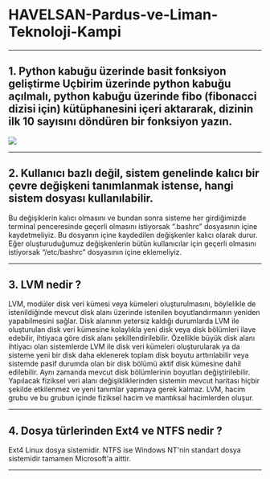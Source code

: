 # HAVELSAN-Pardus-ve-Liman-Teknoloji-Kampi

---

## 1. Python kabuğu üzerinde basit fonksiyon geliştirme Uçbirim üzerinde python kabuğu açılmalı, python kabuğu üzerinde fibo (fibonacci dizisi için) kütüphanesini içeri aktararak, dizinin ilk 10 sayısını döndüren bir fonksiyon yazın.

![](https://user-images.githubusercontent.com/37108233/132386851-04e9f590-f247-4a67-8ac8-094fb2340bba.PNG)

---

## 2. Kullanıcı bazlı değil, sistem genelinde kalıcı bir çevre değişkeni tanımlanmak istense, hangi sistem dosyası kullanılabilir.

Bu değişiklerin kalıcı olmasını ve bundan sonra sisteme her girdiğimizde terminal penceresinde geçerli olmasını istiyorsak “.bashrc” 
dosyasının içine kaydetmeliyiz. Bu dosyanın içine kaydedilen değişkenler kalıcı olarak durur. Eğer oluşturuduğumuz değişkenlerin bütün 
kullanıcılar için geçerli olmasını istiyorsak “/etc/bashrc” dosyasının içine eklemeliyiz.

---

## 3. LVM nedir ?

LVM, modüler disk veri kümesi veya kümeleri oluşturulmasını, böylelikle de istenildiğinde mevcut disk alanı üzerinde istenilen boyutlandırmanın 
yeniden yapabilmesini sağlar. Disk alanının yetersiz kaldığı durumlarda LVM ile oluşturulan disk veri kümesine kolaylıkla yeni disk veya disk bölümleri 
ilave edebilir, ihtiyaca göre disk alanı şekillendirilebilir. Özellikle büyük disk alanı ihtiyacı olan sistemlerde LVM ile disk veri kümeleri oluşturularak 
ya da sisteme yeni bir disk daha eklenerek toplam disk boyutu arttırılabilir veya sistemde pasif durumda olan bir disk bölümü aktif disk kümesine dahil 
edilebilir. Aynı zamanda mevcut disk bölümlerinin boyutları değiştirilebilir. Yapılacak fiziksel veri alanı değişikliklerinden sistemin mevcut haritası 
hiçbir şekilde etkilenmez ve yeni tanımlar yapmaya gerek kalmaz. LVM, hacim grubu ve bu grubun içinde fiziksel hacim ve mantıksal hacimlerden oluşur.

---

## 4. Dosya türlerinden Ext4 ve NTFS nedir ?

Ext4 Linux dosya sistemidir. NTFS ise Windows NT'nin standart dosya sistemidir tamamen Microsoft'a aittir.

---
